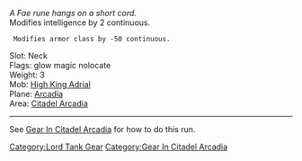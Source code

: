 *A Fae rune hangs on a short cord.*  
Modifies intelligence by 2 continuous.

` Modifies armor class by -50 continuous.`

Slot: Neck  
Flags: glow magic nolocate  
Weight: 3  
Mob: [High King Adrial](High_King_Adrial "wikilink")  
Plane: [Arcadia](:Category:Arcadia.md "wikilink")  
Area: [Citadel Arcadia](:Category:Citadel_Arcadia.md "wikilink")  

------------------------------------------------------------------------

See [Gear In Citadel
Arcadia](:Category:Gear_In_Citadel_Arcadia.md "wikilink") for how to do
this run.

[Category:Lord Tank Gear](Category:Lord_Tank_Gear "wikilink")
[Category:Gear In Citadel
Arcadia](Category:Gear_In_Citadel_Arcadia "wikilink")
